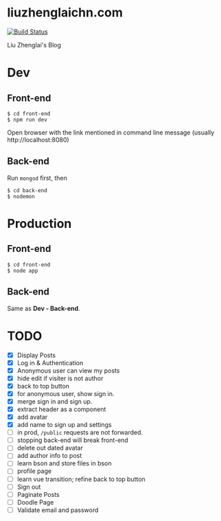 # liuzhenglaichn.com
[![Build Status](https://travis-ci.org/lzl124631x/liuzhenglai.svg?branch=master)](https://travis-ci.org/lzl124631x/liuzhenglai)

Liu Zhenglai's Blog

# Dev

## Front-end
```
$ cd front-end
$ npm run dev
```

Open browser with the link mentioned in command line message (usually http://localhost:8080)

## Back-end
Run `mongod` first, then
```
$ cd back-end
$ nodemon
```

# Production
## Front-end
```
$ cd front-end
$ node app
```

## Back-end
Same as **Dev - Back-end**.

# TODO
- [x] Display Posts
- [x] Log in & Authentication
- [x] Anonymous user can view my posts
- [x] hide edit if visiter is not author
- [x] back to top button
- [x] for anonymous user, show sign in.
- [x] merge sign in and sign up.
- [x] extract header as a component
- [x] add avatar
- [x] add name to sign up and settings
- [ ] in prod, `/public` requests are not forwarded.
- [ ] stopping back-end will break front-end
- [ ] delete out dated avatar
- [ ] add author info to post
- [ ] learn bson and store files in bson
- [ ] profile page
- [ ] learn vue transition; refine back to top button
- [ ] Sign out
- [ ] Paginate Posts
- [ ] Doodle Page
- [ ] Validate email and password